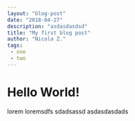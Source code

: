 ```yaml
---
layout: "blog-post"
date: "2018-04-27"
description: "asdasdasdsd"
title: "My first blog post"
author: "Nicola Z."
tags:  
 - one
 - two
---
```


# Hello World!

lorem loremsdfs sdadsassd
asdasdasdads